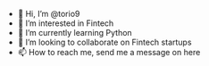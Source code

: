 - 👋 Hi, I’m @torio9
- 👀 I’m interested in Fintech
- 🌱 I’m currently learning Python
- 💞️ I’m looking to collaborate on Fintech startups
- 📫 How to reach me, send me a message on here

<!---
torio9/torio9 is a ✨ special ✨ repository because its `README.md` (this file) appears on your GitHub profile.
You can click the Preview link to take a look at your changes.
--->
